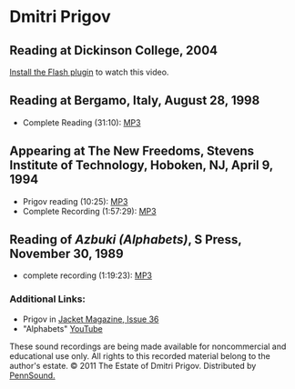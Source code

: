 Dmitri Prigov
=============

Reading at Dickinson College, 2004
----------------------------------

[Install the Flash plugin](http://get.adobe.com/flashplayer/) to watch this video.

Reading at Bergamo, Italy, August 28, 1998
------------------------------------------

-   Complete Reading (31:10): [MP3](http://media.sas.upenn.edu/pennsound/authors/Prigov/Prigov-Dimitri_Complete-Reading_Italy_8-20-98.mp3)

Appearing at The New Freedoms, Stevens Institute of Technology, Hoboken, NJ, April 9, 1994
------------------------------------------------------------------------------------------

-   Prigov reading (10:25): [MP3](https://media.sas.upenn.edu/pennsound/groups/New-Coast/New-Freedoms/Prigov-Dimitri_New-Freedoms_4-9-94.mp3)
-   Complete Recording (1:57:29): [MP3](http://media.sas.upenn.edu/pennsound/authors/Notley/Mackey-Notely-Palmer-Swenson-Mesyats-Prigov-Sergey-Zholanov.mp3)

Reading of *Azbuki (Alphabets)*, S Press, November 30, 1989
-----------------------------------------------------------

-   complete recording (1:19:23): [MP3](http://media.sas.upenn.edu/pennsound/authors/Prigov/Prigov-Dmitri_Complete-Recording_Alphabete_S-Press_89.mp3)

### Additional Links:

-   Prigov in [Jacket Magazine, Issue 36](http://jacketmagazine.com/36/rus-prigov-trb-mattison-metres.shtml)
-   "Alphabets" [YouTube](http://www.youtube.com/watch?v=dWgw21jvBtA&feature=youtu.be)

These sound recordings are being made available for noncommercial and educational use only.
All rights to this recorded material belong to the author's estate. © 2011 The Estate of Dmitri Prigov. Distributed by [PennSound.](../index.html)
